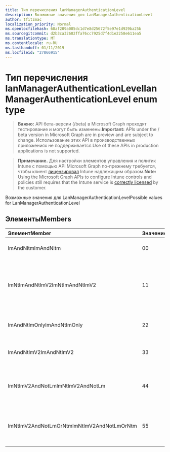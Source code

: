 ```yaml
---
title: Тип перечисления lanManagerAuthenticationLevel
description: Возможные значения для LanManagerAuthenticationLevel
author: tfitzmac
localization_priority: Normal
ms.openlocfilehash: 68af209a005dc1d7e8d25672f5e97e1d929ba25b
ms.sourcegitcommit: d2b3ca32602ffa76cc7925d7f4d1e2258e611ea5
ms.translationtype: MT
ms.contentlocale: ru-RU
ms.lasthandoff: 01/11/2019
ms.locfileid: "27866915"
---
```

# <a name="lanmanagerauthenticationlevel-enum-type"></a><span data-ttu-id="416a8-103">Тип перечисления lanManagerAuthenticationLevel</span><span class="sxs-lookup"><span data-stu-id="416a8-103">lanManagerAuthenticationLevel enum type</span></span>

> <span data-ttu-id="416a8-104">**Важно:** API бета-версии (/beta) в Microsoft Graph проходят тестирование и могут быть изменены.</span><span class="sxs-lookup"><span data-stu-id="416a8-104">**Important:** APIs under the / beta version in Microsoft Graph are in preview and are subject to change.</span></span> <span data-ttu-id="416a8-105">Использование этих API в производственных приложениях не поддерживается.</span><span class="sxs-lookup"><span data-stu-id="416a8-105">Use of these APIs in production applications is not supported.</span></span>

> <span data-ttu-id="416a8-106">**Примечание.** Для настройки элементов управления и политик Intune с помощью API Microsoft Graph по-прежнему требуется, чтобы клиент [лицензировал](https://go.microsoft.com/fwlink/?linkid=839381) Intune надлежащим образом.</span><span class="sxs-lookup"><span data-stu-id="416a8-106">**Note:** Using the Microsoft Graph APIs to configure Intune controls and policies still requires that the Intune service is [correctly licensed](https://go.microsoft.com/fwlink/?linkid=839381) by the customer.</span></span>

<span data-ttu-id="416a8-107">Возможные значения для LanManagerAuthenticationLevel</span><span class="sxs-lookup"><span data-stu-id="416a8-107">Possible values for LanManagerAuthenticationLevel</span></span>
## <a name="members"></a><span data-ttu-id="416a8-108">Элементы</span><span class="sxs-lookup"><span data-stu-id="416a8-108">Members</span></span>
|<span data-ttu-id="416a8-109">Элемент</span><span class="sxs-lookup"><span data-stu-id="416a8-109">Member</span></span>|<span data-ttu-id="416a8-110">Значение</span><span class="sxs-lookup"><span data-stu-id="416a8-110">Value</span></span>|<span data-ttu-id="416a8-111">Описание</span><span class="sxs-lookup"><span data-stu-id="416a8-111">Description</span></span>|
|:---|:---|:---|
|<span data-ttu-id="416a8-112">lmAndNltm</span><span class="sxs-lookup"><span data-stu-id="416a8-112">lmAndNltm</span></span>|<span data-ttu-id="416a8-113">0</span><span class="sxs-lookup"><span data-stu-id="416a8-113">0</span></span>|<span data-ttu-id="416a8-114">Отправлять ответы LM и NTLM</span><span class="sxs-lookup"><span data-stu-id="416a8-114">Send LM & NTLM responses</span></span>|
|<span data-ttu-id="416a8-115">lmNtlmAndNtlmV2</span><span class="sxs-lookup"><span data-stu-id="416a8-115">lmNtlmAndNtlmV2</span></span>|<span data-ttu-id="416a8-116">1</span><span class="sxs-lookup"><span data-stu-id="416a8-116">1</span></span>|<span data-ttu-id="416a8-117">Отправлять LM и NTLM использования NTLMv2 сеансовая безопасность, если согласование</span><span class="sxs-lookup"><span data-stu-id="416a8-117">Send LM & NTLM-use NTLMv2 session security if negotiated</span></span>|
|<span data-ttu-id="416a8-118">lmAndNtlmOnly</span><span class="sxs-lookup"><span data-stu-id="416a8-118">lmAndNtlmOnly</span></span>|<span data-ttu-id="416a8-119">2</span><span class="sxs-lookup"><span data-stu-id="416a8-119">2</span></span>|<span data-ttu-id="416a8-120">Отправлять LM и NTLM ответы</span><span class="sxs-lookup"><span data-stu-id="416a8-120">Send LM & NTLM responses only</span></span>|
|<span data-ttu-id="416a8-121">lmAndNtlmV2</span><span class="sxs-lookup"><span data-stu-id="416a8-121">lmAndNtlmV2</span></span>|<span data-ttu-id="416a8-122">3</span><span class="sxs-lookup"><span data-stu-id="416a8-122">3</span></span>|<span data-ttu-id="416a8-123">Отправлять LM и NTLMv2 ответы</span><span class="sxs-lookup"><span data-stu-id="416a8-123">Send LM & NTLMv2 responses only</span></span>|
|<span data-ttu-id="416a8-124">lmNtlmV2AndNotLm</span><span class="sxs-lookup"><span data-stu-id="416a8-124">lmNtlmV2AndNotLm</span></span>|<span data-ttu-id="416a8-125">4</span><span class="sxs-lookup"><span data-stu-id="416a8-125">4</span></span>|<span data-ttu-id="416a8-126">Отправьте LM и NTLMv2 ответы.</span><span class="sxs-lookup"><span data-stu-id="416a8-126">Send LM & NTLMv2 responses only.</span></span> <span data-ttu-id="416a8-127">Отказывать LM</span><span class="sxs-lookup"><span data-stu-id="416a8-127">Refuse LM</span></span>|
|<span data-ttu-id="416a8-128">lmNtlmV2AndNotLmOrNtm</span><span class="sxs-lookup"><span data-stu-id="416a8-128">lmNtlmV2AndNotLmOrNtm</span></span>|<span data-ttu-id="416a8-129">5</span><span class="sxs-lookup"><span data-stu-id="416a8-129">5</span></span>|<span data-ttu-id="416a8-130">Отправьте LM и NTLMv2 ответы.</span><span class="sxs-lookup"><span data-stu-id="416a8-130">Send LM & NTLMv2 responses only.</span></span> <span data-ttu-id="416a8-131">Отказ от LM и NTLM</span><span class="sxs-lookup"><span data-stu-id="416a8-131">Refuse LM & NTLM</span></span>|





